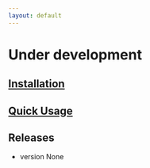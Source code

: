 ```yaml
---
layout: default
---
```


# **Under development** 



## [Installation](./installation.html)

## [Quick Usage](./quick_usage.html)

## Releases

* version None
